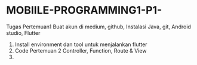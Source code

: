 # MOBIILE-PROGRAMMING1-P1-
Tugas Pertemuan1
Buat akun di medium, github, Instalasi Java, git, Android studio, Flutter 
1. Install environment dan tool untuk menjalankan flutter 
2. Code Pertemuan 2 Controller, Function, Route & View
3. 
